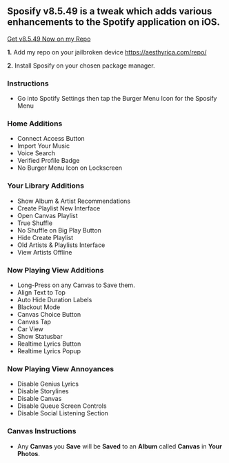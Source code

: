 ## Sposify v8.5.49 is a tweak which adds various enhancements to the Spotify application on iOS.

[Get v8.5.49 Now on my Repo](https://aesthyrica.com/repo/)

**1.** Add my repo on your jailbroken device https://aesthyrica.com/repo/

**2.** Install Sposify on your chosen package manager.
  
### Instructions
* Go into Spotify Settings then tap the Burger Menu Icon for the Sposify Menu

### Home Additions
* Connect Access Button
* Import Your Music
* Voice Search
* Verified Profile Badge
* No Burger Menu Icon on Lockscreen

### Your Library Additions
* Show Album & Artist Recommendations
* Create Playlist New Interface
* Open Canvas Playlist
* True Shuffle
* No Shuffle on Big Play Button
* Hide Create Playlist
* Old Artists & Playlists Interface
* View Artists Offline

### Now Playing View Additions
* Long-Press on any Canvas to Save them.
* Align Text to Top
* Auto Hide Duration Labels
* Blackout Mode
* Canvas Choice Button
* Canvas Tap
* Car View
* Show Statusbar
* Realtime Lyrics Button
* Realtime Lyrics Popup

### Now Playing View Annoyances
* Disable Genius Lyrics
* Disable Storylines
* Disable Canvas
* Disable Queue Screen Controls
* Disable Social Listening Section

### Canvas Instructions
* Any **Canvas** you **Save** will be **Saved** to an **Album** called **Canvas** in **Your**  **Photos**.
